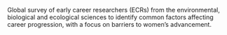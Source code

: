 Global survey of early career researchers (ECRs) from the environmental, biological and ecological sciences to identify common factors affecting career progression, with a focus on barriers to women’s advancement.
